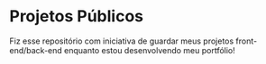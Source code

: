 # Projetos Públicos

Fiz esse repositório com iniciativa de guardar meus projetos front-end/back-end enquanto estou desenvolvendo meu portfólio!
